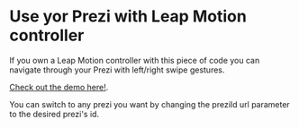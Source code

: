 Use yor Prezi with Leap Motion controller
==========================================

If you own a Leap Motion controller with this piece of code you can navigate through your Prezi with left/right swipe gestures.

[Check out the demo here!](http://rawgithub.com/kutpet/PreziWithLeapMotion/master/index.html?preziId=7txrmkstwsze).

You can switch to any prezi you want by changing the preziId url parameter to the desired prezi's id.
